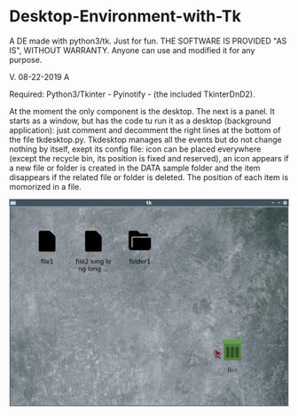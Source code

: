 # Desktop-Environment-with-Tk
A DE made with python3/tk. Just for fun.
THE SOFTWARE IS PROVIDED "AS IS", WITHOUT WARRANTY. Anyone can use and modified it for any purpose.

V. 08-22-2019 A

Required: Python3/Tkinter - Pyinotify - (the included TkinterDnD2).

At the moment the only component is the desktop. The next is a panel. It starts as a window, but has the code tu run it as a desktop (background application): just comment and decomment the right lines at the bottom of the file tkdesktop.py. Tkdesktop manages all the events but do not change nothing by itself, exept its config file: icon can be placed everywhere (except the recycle bin, its position is fixed and reserved), an icon appears if a new file or folder is created in the DATA sample folder and the item disappears if the related file or folder is deleted. The position of each item is momorized in a file.

![My image](https://github.com/frank038/Desktop-Environment-with-Tk/blob/master/img1.png)
